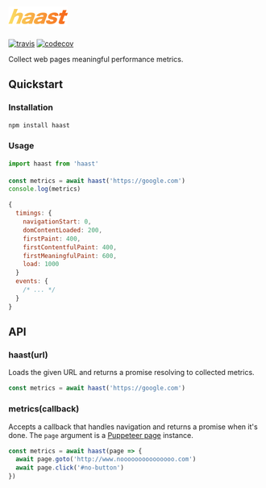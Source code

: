 # ![Haast](https://raw.githubusercontent.com/ngryman/artworks/master/haast/heading/haast%402x.png)

[![travis][travis-image]][travis-url] [![codecov][codecov-image]][codecov-url]

[travis-image]: https://img.shields.io/travis/speedracer/haast.svg?style=flat
[travis-url]: https://travis-ci.org/speedracer/haast
[codecov-image]: https://img.shields.io/codecov/c/github/speedracer/haast.svg
[codecov-url]: https://codecov.io/github/speedracer/haast

Collect web pages meaningful performance metrics.

## Quickstart

### Installation

```sh
npm install haast
```

### Usage

```js
import haast from 'haast'

const metrics = await haast('https://google.com')
console.log(metrics)
```
```js
{
  timings: {
    navigationStart: 0,
    domContentLoaded: 200,
    firstPaint: 400,
    firstContentfulPaint: 400,
    firstMeaningfulPaint: 600,
    load: 1000
  }
  events: {
    /* ... */
  }
}
```

## API

### haast(url)

Loads the given URL and returns a promise resolving to collected metrics.

```js
const metrics = await haast('https://google.com')
```

### metrics(callback)

Accepts a callback that handles navigation and returns a promise when it's done.
The `page` argument is a [Puppeteer page](https://pptr.dev/#?product=Puppeteer&version=v1.8.0&show=api-class-page) instance.

```js
const metrics = await haast(page => {
  await page.goto('http://www.nooooooooooooooo.com')
  await page.click('#no-button')
})
```
